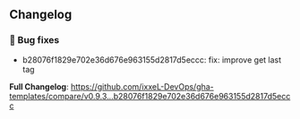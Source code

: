 ## Changelog
### 🐞 Bug fixes
* b28076f1829e702e36d676e963155d2817d5eccc: fix: improve get last tag

**Full Changelog**: https://github.com/ixxeL-DevOps/gha-templates/compare/v0.9.3...b28076f1829e702e36d676e963155d2817d5eccc